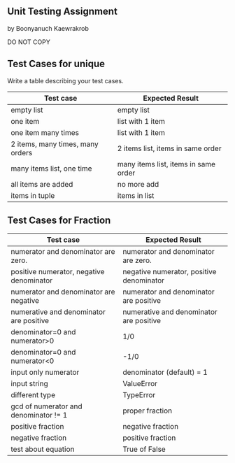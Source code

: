 ## Unit Testing Assignment

by Boonyanuch Kaewrakrob

DO NOT COPY


## Test Cases for unique

Write a table describing your test cases.

| Test case                        |  Expected Result                  |
|----------------------------------|-----------------------------------|
| empty list                       |  empty list                       |
| one item                         |  list with 1 item                 |
| one item many times              |  list with 1 item                 |
| 2 items, many times, many orders | 2 items list, items in same order |
| many items list, one time        | many items list, items in same order |
| all items are added              |  no more add                      |
| items in tuple                   |  items in list                    |


## Test Cases for Fraction
| Test case                                |  Expected Result                          |
|------------------------------------------|-------------------------------------------|
| numerator and denominator are zero.      |  numerator and denominator are zero.      |
| positive numerator, negative denominator |  negative numerator, positive denominator |
| numerator and denominator are negative   |  numerator and denominator are positive   |
| numerative and denominator are positive  |  numerative and denominator are positive  |
| denominator=0 and numerator>0            |                    1/0                    |
| denominator=0 and numerator<0            |                   -1/0                    |
| input only numerator                     |  denominator (default) = 1                |
| input string                             |  ValueError                               |
| different type                           |  TypeError                                |
| gcd of numerator and denominator != 1    |  proper fraction                          |
| positive fraction                        |  negative fraction                        |
| negative fraction                        |  positive fraction                        |
| test about equation                      |  True of False                            |
